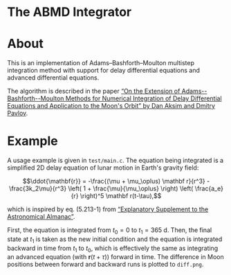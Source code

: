 # The ABMD Integrator

# About

This is an implementation of Adams–Bashforth–Moulton multistep integration
method with support for delay differential equations and advanced differential
equations.

The algorithm is described in the paper
[“On the Extension of Adams--Bashforth--Moulton Methods for Numerical Integration
of Delay Differential Equations and Application to the Moon's Orbit”
by Dan Aksim and Dmitry Pavlov](https://arxiv.org/pdf/1903.02098).


# Example

A usage example is given in `test/main.c`.
The equation being integrated is a simplified 2D delay equation of
lunar motion in Earth's gravity field:
```math
\ddot{\mathbf{r}} = -\frac{(\mu + \mu_\oplus) \mathbf r}{r^3}
                    - \frac{3k_2\mu}{r^3} \left( 1 + \frac{\mu}{\mu_\oplus} \right)
                      \left( \frac{a_e}{r} \right)^5 \mathbf r(t-\tau),
```
which is inspired by eq. (5.213-1) from
[“Explanatory Supplement to the Astronomical Almanac”](
https://books.google.ru/books/about/?id=WBiqdNy_2KIC).

First, the equation is integrated from $`t_0=0`$ to $`t_1=365~\mathrm{d}`$.
Then, the final state at $`t_1`$ is taken as the new initial condition
and the equation is integrated backward in time from $`t_1`$ to $`t_0`$,
which is effectively the same as integrating an advanced equation
(with $`\mathbf r(t+\tau)`$) forward in time.
The difference in Moon positions between forward and backward runs
is plotted to `diff.png`.
